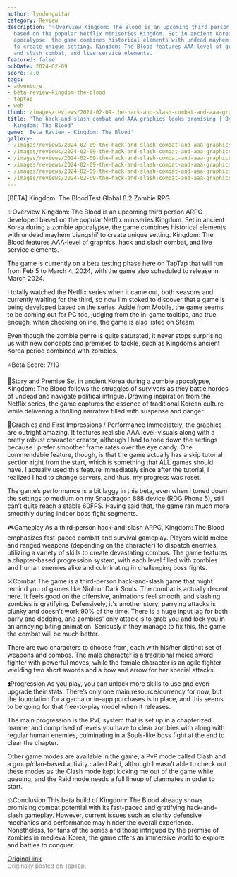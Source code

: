 ```yaml
---
author: lyndonguitar
category: Review
description: '✨Overview Kingdom: The Blood is an upcoming third person ARPG developed
  based on the popular Netflix miniseries Kingdom. Set in ancient Korea during a zombie
  apocalypse, the game combines historical elements with undead mayhem ‘Jiangshi’
  to create unique setting. Kingdom: The Blood features AAA-level of graphics, hack
  and slash combat, and live service elements.'
featured: false
pubDate: 2024-02-09
score: 7.0
tags:
- adventure
- beta-review-kingdom-the-blood
- taptap
- web
thumb: /images/reviews/2024-02-09-the-hack-and-slash-combat-and-aaa-graphics-looks-promising--beta-review---kingdom-the-blo-0.avif
title: 'The hack-and-slash combat and AAA graphics looks promising | Beta Review -
  Kingdom: The Blood'
game: 'Beta Review - Kingdom: The Blood'
gallery:
- /images/reviews/2024-02-09-the-hack-and-slash-combat-and-aaa-graphics-looks-promising--beta-review---kingdom-the-blo-0.avif
- /images/reviews/2024-02-09-the-hack-and-slash-combat-and-aaa-graphics-looks-promising--beta-review---kingdom-the-blo-1.avif
- /images/reviews/2024-02-09-the-hack-and-slash-combat-and-aaa-graphics-looks-promising--beta-review---kingdom-the-blo-2.avif
- /images/reviews/2024-02-09-the-hack-and-slash-combat-and-aaa-graphics-looks-promising--beta-review---kingdom-the-blo-3.avif
- /images/reviews/2024-02-09-the-hack-and-slash-combat-and-aaa-graphics-looks-promising--beta-review---kingdom-the-blo-4.avif
- /images/reviews/2024-02-09-the-hack-and-slash-combat-and-aaa-graphics-looks-promising--beta-review---kingdom-the-blo-5.avif
---
```

[BETA] Kingdom: The BloodTest Global
8.2
Zombie
RPG

✨Overview
Kingdom: The Blood is an upcoming third person ARPG developed based on the popular Netflix miniseries Kingdom. Set in ancient Korea during a zombie apocalypse, the game combines historical elements with undead mayhem ‘Jiangshi’ to create unique setting. Kingdom: The Blood features AAA-level of graphics, hack and slash combat, and live service elements.

The game is currently on a beta testing phase here on TapTap that will run from Feb 5 to March 4, 2024, with the game also scheduled to release in March 2024.

I totally watched the Netflix series when it came out, both seasons and currently waiting for the third, so now I'm stoked to discover that a game is being developed based on the series. Aside from Mobile, the game seems to be coming out for PC too, judging from the in-game tooltips, and true enough, when checking online, the game is also listed on Steam.

Even though the zombie genre is quite saturated, it never stops surprising us with new concepts and premises to tackle, such as Kingdom’s ancient Korea period combined with zombies.

⭐️Beta Score: 7/10

📖Story and Premise
Set in ancient Korea during a zombie apocalypse, Kingdom: The Blood follows the struggles of survivors as they battle hordes of undead and navigate political intrigue. Drawing inspiration from the Netflix series, the game captures the essence of traditional Korean culture while delivering a thrilling narrative filled with suspense and danger.

🎨Graphics and First Impressions / Performance
Immediately, the graphics are outright amazing. It features realistic AAA level-visuals along with a pretty robust character creator, although I had to tone down the settings because I prefer smoother frame rates over the eye candy. One commendable feature, though, is that the game actually has a skip tutorial section right from the start, which is something that ALL games should have. I actually used this feature immediately since after the tutorial, I realized I had to change servers, and thus, my progress was reset.

The game’s performance is a bit laggy in this beta, even when I toned down the settings to medium on my Snapdragon 888 device (ROG Phone 5), still can’t quite reach a stable 60FPS. Having said that, the game ran much more smoothly during indoor boss fight segments.

🎮Gameplay
As a third-person hack-and-slash ARPG, Kingdom: The Blood emphasizes fast-paced combat and survival gameplay. Players wield melee and ranged weapons (depending on the character) to dispatch enemies, utilizing a variety of skills to create devastating combos. The game features a chapter-based progression system, with each level filled with zombies and human enemies alike and culminating in challenging boss fights.

⚔️Combat
The game is a third-person hack-and-slash game that might remind you of games like Nioh or Dark Souls. The combat is actually decent here. It feels good on the offensive, animations feel smooth, and slashing zombies is gratifying. Defensively, it's another story; parrying attacks is clunky and doesn't work 90% of the time. There is a huge input lag for both parry and dodging, and zombies' only attack is to grab you and lock you in an annoying biting animation. Seriously if they manage to fix this, the game the combat will be much better.

There are two characters to choose from, each with his/her distinct set of weapons and combos. The male character is a traditional melee sword fighter with powerful moves, while the female character is an agile fighter wielding two short swords and a bow and arrow for her special attacks.

⏫Progression
As you play, you can unlock more skills to use and even upgrade their stats. There’s only one main resource/currency for now, but the foundation for a gacha or in-app purchases is in place, and this seems to be going for that free-to-play model when it releases.

The main progression is the PvE system that is set up in a chapterized manner and comprised of levels you have to clear zombies with along with regular human enemies, culminating in a Souls-like boss fight at the end to clear the chapter.

Other game modes are available in the game, a PvP mode called Clash and a group/clan-based activity called Raid, although I wasn’t able to check out these modes as the Clash mode kept kicking me out of the game while queuing, and the Raid mode needs a full lineup of clanmates in order to start.

⚖️Conclusion
This beta build of Kingdom: The Blood already shows promising combat potential with its fast-paced and gratifying hack-and-slash gameplay. However, current issues such as clunky defensive mechanics and performance may hinder the overall experience. Nonetheless, for fans of the series and those intrigued by the premise of zombies in medieval Korea, the game offers an immersive world to explore and battles to conquer.

[Original link](https://www.taptap.io/post/6980791)<br><span style="font-size: 0.95em; color: #888;">Originally posted on TapTap.</span>